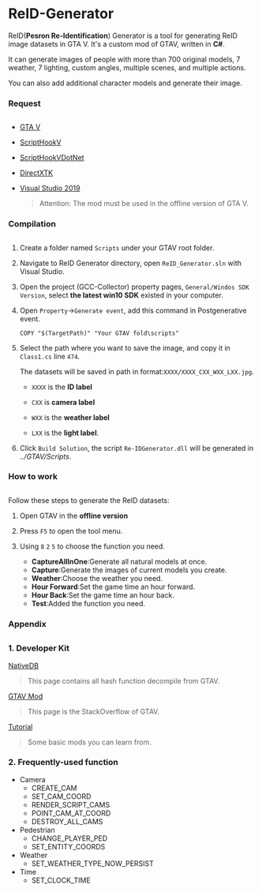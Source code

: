 # ReID-Generator #

ReID(**Pesron Re-Identification**) Generator is a tool for generating ReID image datasets in GTA V. It's a custom mod of GTAV, written in **C#**.

It can generate images of people with more than 700 original models, 7 weather, 7 lighting, custom angles, multiple scenes, and multiple actions.

You can also add additional character models and generate their image.

### Request ###

##  ##

- [GTA V](https://grandtheftauto.net/gta5)
- [ScriptHookV](http://www.dev-c.com/gtav/scripthookv/)
- [ScriptHookVDotNet](https://github.com/crosire/scripthookvdotnet/releases)
- [DirectXTK](https://github.com/Microsoft/DirectXTK)
- [Visual Studio 2019](https://visualstudio.microsoft.com/zh-hans/vs/)

	> Attention: The mod must be used in the offline version of GTA V.

### Compilation ###

##  ##

1. Create a folder named `Scripts` under your GTAV root folder.


2. Navigate to ReID Generator directory, open `ReID_Generator.sln` with Visual Studio.


3. Open the project (GCC-Collector) property pages, `General/Windos SDK Version`, select **the latest win10 SDK** existed in your computer.


4. Open `Property`->`Generate event`, add this command in Postgenerative event.

 	`COPY "$(TargetPath)" "Your GTAV fold\scripts"`


5. Select the path where you want to save the image, and copy it in `Class1.cs` line `474`.

	The datasets will be saved in path in format:`XXXX/XXXX_CXX_WXX_LXX.jpg`.


	-  `XXXX` is the **ID label**


	-  `CXX` is **camera label**


	-  `WXX` is the **weather label**


	-  `LXX` is the **light label**.


5. Click `Build Solution`, the script `Re-IDGenerator.dll` will be generated in *../GTAV/Scripts*.

### How to work ###

##  ##

Follow these steps to generate the ReID datasets:

1. Open GTAV in the **offline version**


2. Press `F5` to open the tool menu.


3. Using `8` `2` `5` to choose the function you need.
	* **CaptureAllInOne**:Generate all natural models at once.
	* **Capture**:Generate the images of current models you create.
	* **Weather**:Choose the weather you need.
	* **Hour Forward**:Set the game time an hour forward.
	* **Hour Back**:Set the game time an hour back.
	* **Test**:Added the function you need.

### Appendix ##

##  ##

### 1. Developer Kit ###

[NativeDB](http://dev-c.com/nativedb/)
> This page contains all hash function decompile from GTAV. 

[GTAV Mod](https://www.gta5-mods.com/)
> This page is the StackOverflow of GTAV.

[Tutorial](https://github.com/libertylocked/GTAVMods)
> Some basic mods you can learn from.

### 2. Frequently-used function ###

- Camera
	- CREATE_CAM
	- SET_CAM_COORD
	- RENDER_SCRIPT_CAMS
	- POINT_CAM_AT_COORD
	- DESTROY_ALL_CAMS
- Pedestrian
	- CHANGE_PLAYER_PED
	- SET_ENTITY_COORDS
- Weather
	- SET_WEATHER_TYPE_NOW_PERSIST
- Time
	- SET_CLOCK_TIME
